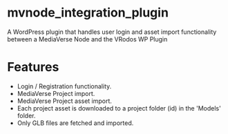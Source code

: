 # mvnode_integration_plugin
A WordPress plugin that handles user login and asset import functionality between a MediaVerse Node and the VRodos WP Plugin

# Features
- Login / Registration functionality.
- MediaVerse Project import.
- MediaVerse Project asset import.
- Each project asset is downloaded to a project folder (id) in the 'Models' folder.
- Only GLB files are fetched and imported.

